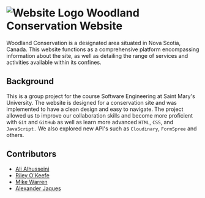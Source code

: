 # ![Website Logo](assets/images/logo.svg) Woodland Conservation Website
Woodland Conservation is a designated area situated in Nova Scotia, Canada. 
This website functions as a comprehensive platform encompassing information about the site, 
as well as detailing the range of services and activities available within its confines.

## Background
This is a group project for the course Software Engineering at Saint Mary's University. 
The website is designed for a conservation site and was implemented to have a clean 
design and easy to navigate. The project allowed us to improve our collaboration skills 
and become more proficient with `Git` and `GitHub` as well as learn more advanced `HTML`, `CSS`,
and `JavaScript.` We also explored new API's such as `Cloudinary`, `FormSpree` and others. 

## Contributors
- [Ali Alhusseini](https://github.com/ali-alhusseini)
- [Riley O'Keefe](https://github.com/R0keefe)
- [Mike Warren](https://github.com/miikewarren8)
- [Alexander Jaques](https://github.com/ajques)
